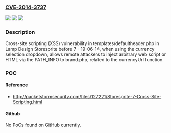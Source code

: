 ### [CVE-2014-3737](https://cve.mitre.org/cgi-bin/cvename.cgi?name=CVE-2014-3737)
![](https://img.shields.io/static/v1?label=Product&message=n%2Fa&color=blue)
![](https://img.shields.io/static/v1?label=Version&message=n%2Fa&color=blue)
![](https://img.shields.io/static/v1?label=Vulnerability&message=n%2Fa&color=brighgreen)

### Description

Cross-site scripting (XSS) vulnerability in templates/defaultheader.php in Lamp Design Storesprite before 7 - 19-06-14, when using the currency selection dropdown, allows remote attackers to inject arbitrary web script or HTML via the PATH_INFO to brand.php, related to the currencyUrl function.

### POC

#### Reference
- http://packetstormsecurity.com/files/127221/Storesprite-7-Cross-Site-Scripting.html

#### Github
No PoCs found on GitHub currently.

